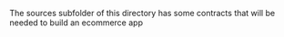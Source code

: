 The sources subfolder of this directory has some contracts that will be needed to build an ecommerce app
